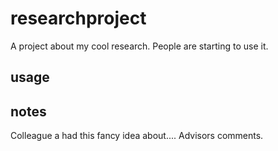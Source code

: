 # researchproject
A project about my cool research.
People are starting to use it.
## usage

## notes
Colleague a had this fancy idea about.... 
Advisors comments.


